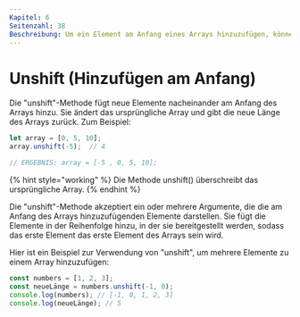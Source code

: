 ```yaml
---
Kapitel: 6
Seitenzahl: 38
Beschreibung: Um ein Element am Anfang eines Arrays hinzuzufügen, können wir die "unshift"-Methode verwenden. Sie ändert das ursprüngliche Array und gibt die neue Array-Länge zurück.
---
```

# Unshift (Hinzufügen am Anfang)

Die "unshift"-Methode fügt neue Elemente nacheinander am Anfang des Arrays hinzu. Sie ändert das ursprüngliche Array und gibt die neue Länge des Arrays zurück. Zum Beispiel:

```javascript
let array = [0, 5, 10];
array.unshift(-5);  // 4

// ERGEBNIS: array = [-5 , 0, 5, 10];
```
{% hint style="working" %}
Die Methode unshift() überschreibt das ursprüngliche Array.
{% endhint %}

Die "unshift"-Methode akzeptiert ein oder mehrere Argumente, die die am Anfang des Arrays hinzuzufügenden Elemente darstellen. Sie fügt die Elemente in der Reihenfolge hinzu, in der sie bereitgestellt werden, sodass das erste Element das erste Element des Arrays sein wird.

Hier ist ein Beispiel zur Verwendung von "unshift", um mehrere Elemente zu einem Array hinzuzufügen:

```javascript
const numbers = [1, 2, 3];
const neueLänge = numbers.unshift(-1, 0);
console.log(numbers); // [-1, 0, 1, 2, 3]
console.log(neueLänge); // 5
```

